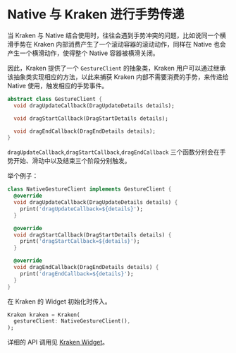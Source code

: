 # Native 与 Kraken 进行手势传递

当 Kraken 与 Native 结合使用时，往往会遇到手势冲突的问题，比如说同一个横滑手势在 Kraken 内部消费产生了一个滚动容器的滚动动作，同样在 Native 也会产生一个横滑动作，使得整个 Native 容器被横滑关闭。

因此，Kraken 提供了一个 `GestureClient` 的抽象类，Kraken 用户可以通过继承该抽象类实现相应的方法，以此来捕获 Kraken 内部不需要消费的手势，来传递给 Native 使用，触发相应的手势事件。

```dart
abstract class GestureClient {
  void dragUpdateCallback(DragUpdateDetails details);

  void dragStartCallback(DragStartDetails details);

  void dragEndCallback(DragEndDetails details);
}
```

`dragUpdateCallback`,`dragStartCallback`,`dragEndCallback` 三个函数分别会在手势开始、滑动中以及结束三个阶段分别触发。

举个例子：

```dart
class NativeGestureClient implements GestureClient {
  @override
  void dragUpdateCallback(DragUpdateDetails details) {
    print('dragUpdateCallback=${details}');
  }

  @override
  void dragStartCallback(DragStartDetails details) {
    print('dragStartCallback=${details}');
  }

  @override
  void dragEndCallback(DragEndDetails details) {
    print('dragEndCallback=${details}');
  }
}
```

在 Kraken 的 Widget 初始化时传入。

```dart
Kraken kraken = Kraken(
  gestureClient: NativeGestureClient(),
);
```

详细的 API 调用见 [Kraken Widget](/api/widget/gesture)。
